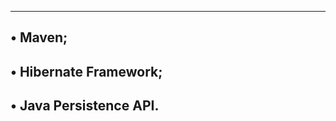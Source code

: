 ----------------------------------
• Maven;
-------------------------------
• Hibernate Framework;
----------------------------------
• Java Persistence API.
---------------------------------
